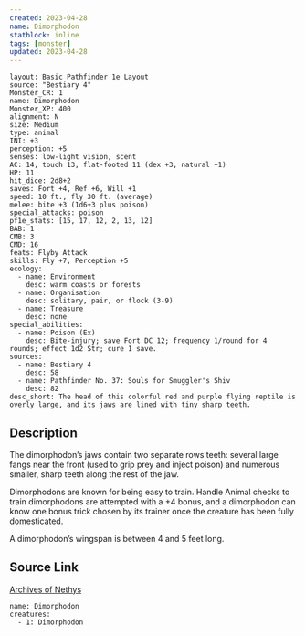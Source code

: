 ```yaml
---
created: 2023-04-28
name: Dimorphodon
statblock: inline
tags: [monster]
updated: 2023-04-28
---
```

```statblock
layout: Basic Pathfinder 1e Layout
source: "Bestiary 4"
Monster_CR: 1
name: Dimorphodon
Monster_XP: 400
alignment: N
size: Medium
type: animal
INI: +3
perception: +5
senses: low-light vision, scent
AC: 14, touch 13, flat-footed 11 (dex +3, natural +1)
HP: 11
hit_dice: 2d8+2
saves: Fort +4, Ref +6, Will +1
speed: 10 ft., fly 30 ft. (average)
melee: bite +3 (1d6+3 plus poison)
special_attacks: poison
pf1e_stats: [15, 17, 12, 2, 13, 12]
BAB: 1
CMB: 3
CMD: 16
feats: Flyby Attack
skills: Fly +7, Perception +5
ecology:
  - name: Environment
    desc: warm coasts or forests
  - name: Organisation
    desc: solitary, pair, or flock (3-9)
  - name: Treasure
    desc: none
special_abilities:
  - name: Poison (Ex)
    desc: Bite-injury; save Fort DC 12; frequency 1/round for 4 rounds; effect 1d2 Str; cure 1 save.
sources:
  - name: Bestiary 4
    desc: 58
  - name: Pathfinder No. 37: Souls for Smuggler's Shiv
    desc: 82
desc_short: The head of this colorful red and purple flying reptile is overly large, and its jaws are lined with tiny sharp teeth.
```
## Description
The dimorphodon’s jaws contain two separate rows teeth: several large fangs near the front (used to grip prey and inject poison) and numerous smaller, sharp teeth along the rest of the jaw.

Dimorphodons are known for being easy to train. Handle Animal checks to train dimorphodons are attempted with a +4 bonus, and a dimorphodon can know one bonus trick chosen by its trainer once the creature has been fully domesticated.

A dimorphodon’s wingspan is between 4 and 5 feet long.
## Source Link
[Archives of Nethys](https://aonprd.com/MonsterDisplay.aspx?ItemName=Dimorphodon)
```encounter-table
name: Dimorphodon
creatures:
  - 1: Dimorphodon
```
